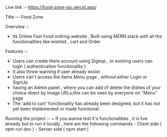 Live link :- https://food-zone-six.vercel.app/


Title — Food Zone

Overview :-
   - Its Online Fast Food ordring website , Built using MERN stack with all the functionalities like wishlist , cart and Order  

Features :-
   - Users can create there account using Signup , or existing users can login ( authentication functionality )
   - It also throw warning if user already exsist
   - Users can't access the items Menu page , without either Login or SignUp
   - having an Admin panel , where you can add of delete the dishes of your choice direct by Image URLs,this can be seen by everyone on "Menu" page
   - The 'add to cart' functionality has already been designed, but it has not yet been implemented or made functional. 
     
Running the project :-
   ~ If you wanna test it's functionalities , it is live already but to run it locally , here are the following commands 
     - Client side ( npm run dev ) 
     - Server side ( npm start )
